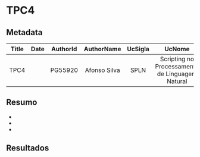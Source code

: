 # TPC4

## Metadata

| Title | Date | AuthorId | AuthorName | UcSigla | UcNome |
|:-----:|:----:|:--------:|:----------:|:-------:|:------:|
| TPC4 | | PG55920 | Afonso Silva | SPLN | Scripting no Processamento de Linguagem Natural |

## Resumo

-
-
-

## Resultados

